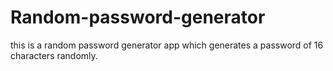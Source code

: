 # Random-password-generator
this is a random password generator app which generates a password of 16 characters randomly.
